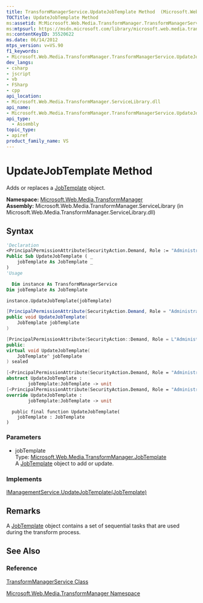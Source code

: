 ```yaml
---
title: TransformManagerService.UpdateJobTemplate Method  (Microsoft.Web.Media.TransformManager)
TOCTitle: UpdateJobTemplate Method
ms:assetid: M:Microsoft.Web.Media.TransformManager.TransformManagerService.UpdateJobTemplate(Microsoft.Web.Media.TransformManager.JobTemplate)
ms:mtpsurl: https://msdn.microsoft.com/library/microsoft.web.media.transformmanager.transformmanagerservice.updatejobtemplate(v=VS.90)
ms:contentKeyID: 35520622
ms.date: 06/14/2012
mtps_version: v=VS.90
f1_keywords:
- Microsoft.Web.Media.TransformManager.TransformManagerService.UpdateJobTemplate
dev_langs:
- csharp
- jscript
- vb
- FSharp
- cpp
api_location:
- Microsoft.Web.Media.TransformManager.ServiceLibrary.dll
api_name:
- Microsoft.Web.Media.TransformManager.TransformManagerService.UpdateJobTemplate
api_type:
  - Assembly
topic_type:
- apiref
product_family_name: VS
---
```


# UpdateJobTemplate Method

Adds or replaces a [JobTemplate](jobtemplate-class-microsoft-web-media-transformmanager.md) object.

**Namespace:**  [Microsoft.Web.Media.TransformManager](microsoft-web-media-transformmanager-namespace.md)  
**Assembly:**  Microsoft.Web.Media.TransformManager.ServiceLibrary (in Microsoft.Web.Media.TransformManager.ServiceLibrary.dll)

## Syntax

```vb
'Declaration
<PrincipalPermissionAttribute(SecurityAction.Demand, Role := "Administrators")> _
Public Sub UpdateJobTemplate ( _
    jobTemplate As JobTemplate _
)
'Usage

  Dim instance As TransformManagerService
Dim jobTemplate As JobTemplate

instance.UpdateJobTemplate(jobTemplate)
```

```csharp
[PrincipalPermissionAttribute(SecurityAction.Demand, Role = "Administrators")]
public void UpdateJobTemplate(
    JobTemplate jobTemplate
)
```

```cpp
[PrincipalPermissionAttribute(SecurityAction::Demand, Role = L"Administrators")]
public:
virtual void UpdateJobTemplate(
    JobTemplate^ jobTemplate
) sealed
```

``` fsharp
[<PrincipalPermissionAttribute(SecurityAction.Demand, Role = "Administrators")>]
abstract UpdateJobTemplate : 
        jobTemplate:JobTemplate -> unit 
[<PrincipalPermissionAttribute(SecurityAction.Demand, Role = "Administrators")>]
override UpdateJobTemplate : 
        jobTemplate:JobTemplate -> unit 
```

```jscript
  public final function UpdateJobTemplate(
    jobTemplate : JobTemplate
)
```

### Parameters

  - jobTemplate  
    Type: [Microsoft.Web.Media.TransformManager.JobTemplate](jobtemplate-class-microsoft-web-media-transformmanager.md)  
    A [JobTemplate](jobtemplate-class-microsoft-web-media-transformmanager.md) object to add or update.  

### Implements

[IManagementService.UpdateJobTemplate(JobTemplate)](imanagementservice-updatejobtemplate-method-microsoft-web-media-transformmanager.md)  

## Remarks

A [JobTemplate](jobtemplate-class-microsoft-web-media-transformmanager.md) object contains a set of sequential tasks that are used during the transform process.

## See Also

### Reference

[TransformManagerService Class](transformmanagerservice-class-microsoft-web-media-transformmanager.md)

[Microsoft.Web.Media.TransformManager Namespace](microsoft-web-media-transformmanager-namespace.md)
